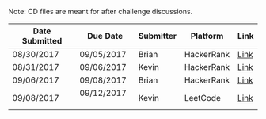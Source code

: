 Note: CD files are meant for after challenge discussions.

Date Submitted | Due Date     | Submitter | Platform    | Link
---------------|--------------|-----------|-------------|-----------
08/30/2017     | 09/05/2017   | Brian     | HackerRank  | [Link](https://www.hackerrank.com/challenges/staircase/problem)
08/31/2017     | 09/06/2017   | Kevin     | HackerRank  | [Link](https://www.hackerrank.com/challenges/between-two-sets)
09/06/2017     | 09/08/2017   | Brian     | HackerRank  | [Link](https://www.hackerrank.com/challenges/migratory-birds/problem)
09/08/2017     | 09/12/2017   | Kevin     | LeetCode    | [Link](https://leetcode.com/problems/circular-array-loop/description/)
